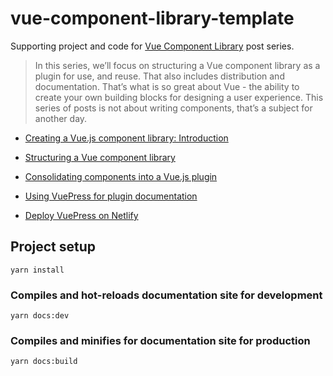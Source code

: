# vue-component-library-template

Supporting project and code for [Vue Component Library](https://xiegerts.com/series/vue-component-library/) post series.

> In this series, we’ll focus on structuring a Vue component library as a plugin for use, and reuse. That also includes distribution and documentation. That’s what is so great about Vue - the ability to create your own building blocks for designing a user experience. This series of posts is not about writing components, that’s a subject for another day.

- [Creating a Vue.js component library: Introduction](https://xiegerts.com/post/creating-vue-component-library-introduction/)

- [Structuring a Vue component library](https://xiegerts.com/post/creating-vue-component-library-structure/)

- [Consolidating components into a Vue.js plugin](https://xiegerts.com/post/creating-vue-component-library-plugin/)

- [Using VuePress for plugin documentation](https://xiegerts.com/post/creating-vue-component-library-documentation/)

- [Deploy VuePress on Netlify](https://www.xiegerts.com/post/creating-vue-component-library-deploy/)

## Project setup

```
yarn install
```

### Compiles and hot-reloads documentation site for development

```
yarn docs:dev
```

### Compiles and minifies for documentation site for production

```
yarn docs:build
```
